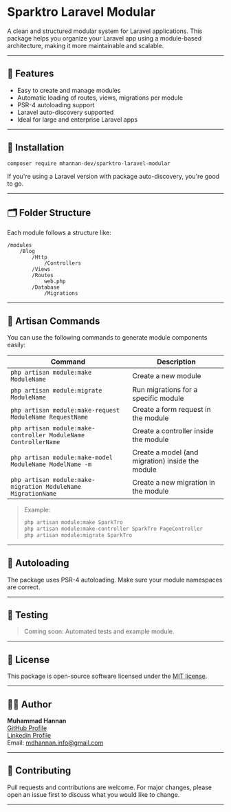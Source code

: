 # Sparktro Laravel Modular

A clean and structured modular system for Laravel applications. This package helps you organize your Laravel app using a module-based architecture, making it more maintainable and scalable.

---

## 🔧 Features

- Easy to create and manage modules
- Automatic loading of routes, views, migrations per module
- PSR-4 autoloading support
- Laravel auto-discovery supported
- Ideal for large and enterprise Laravel apps

---

## 🚀 Installation

```bash
composer require mhannan-dev/sparktro-laravel-modular
```

If you're using a Laravel version with package auto-discovery, you're good to go.

---

## 🗂️ Folder Structure

Each module follows a structure like:

```
/modules
    /Blog
        /Http
            /Controllers
        /Views
        /Routes
            web.php
        /Database
            /Migrations
```

---

## 🧾 Artisan Commands

You can use the following commands to generate module components easily:

| Command | Description |
|--------|-------------|
| `php artisan module:make ModuleName` | Create a new module |
| `php artisan module:migrate ModuleName` | Run migrations for a specific module |
| `php artisan module:make-request ModuleName RequestName` | Create a form request in the module |
| `php artisan module:make-controller ModuleName ControllerName` | Create a controller inside the module |
| `php artisan module:make-model ModuleName ModelName -m` | Create a model (and migration) inside the module |
| `php artisan module:make-migration ModuleName MigrationName` | Create a new migration in the module |

> Example:
> ```bash
> php artisan module:make SparkTro
> php artisan module:make-controller SparkTro PageController
> php artisan module:migrate SparkTro
> ```

---

## 📂 Autoloading

The package uses PSR-4 autoloading. Make sure your module namespaces are correct.

---

## 🧪 Testing

> Coming soon: Automated tests and example module.

---

## 📝 License

This package is open-source software licensed under the [MIT license](LICENSE).

---

## 👨‍💻 Author

**Muhammad Hannan**  
[GitHub Profile](https://github.com/mhannan-dev)  
[Linkedin Profile](https://www.linkedin.com/in/mhannan44)  
Email: [mdhannan.info@gmail.com](mailto:mdhannan.info@gmail.com)

---

## 🤝 Contributing

Pull requests and contributions are welcome. For major changes, please open an issue first to discuss what you would like to change.

---
